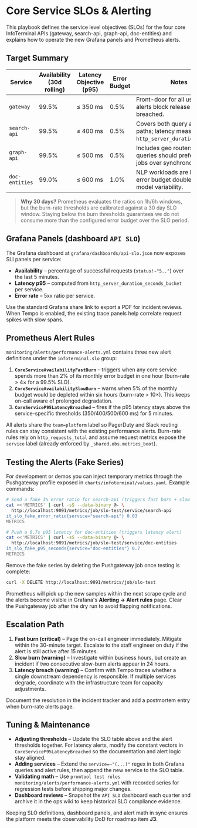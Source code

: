 # Core Service SLOs & Alerting

This playbook defines the service level objectives (SLOs) for the four core InfoTerminal APIs (gateway, search-api, graph-api, doc-entities) and explains how to operate the new Grafana panels and Prometheus alerts.

## Target Summary

| Service | Availability (30d rolling) | Latency Objective (p95) | Error Budget | Notes |
| --- | --- | --- | --- | --- |
| `gateway` | 99.5% | ≤ 350 ms | 0.5% | Front-door for all user traffic; alerts block release train when breached. |
| `search-api` | 99.5% | ≤ 400 ms | 0.5% | Covers both query and rerank paths; latency measured via `http_server_duration_seconds`. |
| `graph-api` | 99.5% | ≤ 500 ms | 0.5% | Includes geo routers; slow queries should prefer async jobs over synchronous calls. |
| `doc-entities` | 99.0% | ≤ 600 ms | 1.0% | NLP workloads are heavier; error budget doubled to reflect model variability. |

> **Why 30 days?** Prometheus evaluates the ratios on 1h/6h windows, but the burn-rate thresholds are calibrated against a 30 day SLO window. Staying below the burn thresholds guarantees we do not consume more than the configured error budget over the SLO period.

## Grafana Panels (dashboard `API SLO`)

The Grafana dashboard at `grafana/dashboards/api-slo.json` now exposes SLI panels per service:

- **Availability** – percentage of successful requests (`status!~"5.."`) over the last 5 minutes.
- **Latency p95** – computed from `http_server_duration_seconds_bucket` per service.
- **Error rate** – 5xx ratio per service.

Use the standard Grafana share link to export a PDF for incident reviews. When Tempo is enabled, the existing trace panels help correlate request spikes with slow spans.

## Prometheus Alert Rules

`monitoring/alerts/performance-alerts.yml` contains three new alert definitions under the `infoterminal.slo` group:

1. **`CoreServiceAvailabilityFastBurn`** – triggers when any core service spends more than 2% of its monthly error budget in one hour (burn-rate > 4× for a 99.5% SLO).
2. **`CoreServiceAvailabilitySlowBurn`** – warns when 5% of the monthly budget would be depleted within six hours (burn-rate > 10×). This keeps on-call aware of prolonged degradation.
3. **`CoreServiceP95LatencyBreached`** – fires if the p95 latency stays above the service-specific thresholds (350/400/500/600 ms) for 5 minutes.

All alerts share the `team=platform` label so PagerDuty and Slack routing rules can stay consistent with the existing performance alerts. Burn-rate rules rely on `http_requests_total` and assume request metrics expose the `service` label (already enforced by `_shared.obs.metrics_boot`).

## Testing the Alerts (Fake Series)

For development or demos you can inject temporary metrics through the Pushgateway profile exposed in `charts/infoterminal/values.yaml`. Example commands:

```bash
# Send a fake 3% error ratio for search-api (triggers fast burn + slow burn)
cat <<'METRICS' | curl -sS --data-binary @- \
  http://localhost:9091/metrics/job/slo-test/service/search-api
it_slo_fake_error_ratio{service="search-api"} 0.03
METRICS

# Push a 0.7s p95 latency for doc-entities (triggers latency alert)
cat <<'METRICS' | curl -sS --data-binary @- \
  http://localhost:9091/metrics/job/slo-test/service/doc-entities
it_slo_fake_p95_seconds{service="doc-entities"} 0.7
METRICS
```

Remove the fake series by deleting the Pushgateway job once testing is complete:

```bash
curl -X DELETE http://localhost:9091/metrics/job/slo-test
```

Prometheus will pick up the new samples within the next scrape cycle and the alerts become visible in Grafana's **Alerting → Alert rules** page. Clear the Pushgateway job after the dry run to avoid flapping notifications.

## Escalation Path

1. **Fast burn (critical)** – Page the on-call engineer immediately. Mitigate within the 30-minute target. Escalate to the staff engineer on duty if the alert is still active after 15 minutes.
2. **Slow burn (warning)** – Investigate within business hours, but create an incident if two consecutive slow-burn alerts appear in 24 hours.
3. **Latency breach (warning)** – Confirm with Tempo traces whether a single downstream dependency is responsible. If multiple services degrade, coordinate with the infrastructure team for capacity adjustments.

Document the resolution in the incident tracker and add a postmortem entry when burn-rate alerts page.

## Tuning & Maintenance

- **Adjusting thresholds** – Update the SLO table above and the alert thresholds together. For latency alerts, modify the constant vectors in `CoreServiceP95LatencyBreached` so the documentation and alert logic stay aligned.
- **Adding services** – Extend the `service=~"(...)"` regex in both Grafana queries and alert rules, then append the new service to the SLO table.
- **Validating math** – Use `promtool test rules monitoring/alerts/performance-alerts.yml` with recorded series for regression tests before shipping major changes.
- **Dashboard reviews** – Snapshot the `API SLO` dashboard each quarter and archive it in the ops wiki to keep historical SLO compliance evidence.

Keeping SLO definitions, dashboard panels, and alert math in sync ensures the platform meets the observability DoD for roadmap item **J3**.
